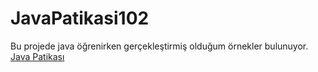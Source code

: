 # JavaPatikasi102
Bu projede java öğrenirken gerçekleştirmiş olduğum örnekler bulunuyor.
[Java Patikası](https://www.patika.dev/tr)
